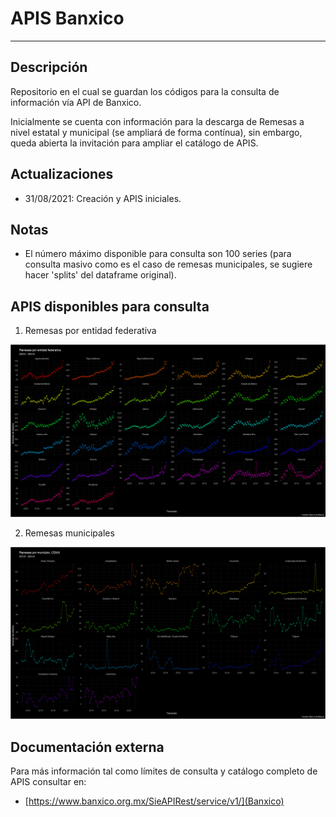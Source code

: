 # APIS Banxico

------------------------

## Descripción
Repositorio en el cual se guardan los códigos para la consulta de información vía API de Banxico.

Inicialmente se cuenta con información para la descarga de Remesas a nivel estatal y municipal (se ampliará de forma contínua), sin embargo, queda abierta la invitación para ampliar el catálogo de APIS.

## Actualizaciones
- 31/08/2021: Creación y APIS iniciales.

## Notas
- El número máximo disponible para consulta son 100 series (para consulta masivo como es el caso de remesas municipales, se sugiere hacer  'splits' del dataframe original).

## APIS disponibles para consulta
1. Remesas por entidad federativa

![Remesas por entidad](/Ejemplos/rpe.png)

2. Remesas municipales

![Remesas por municipio](/Ejemplos/rpm.png)


## Documentación externa

Para más información tal como límites de consulta y catálogo completo de APIS consultar en:

- [https://www.banxico.org.mx/SieAPIRest/service/v1/](Banxico)
